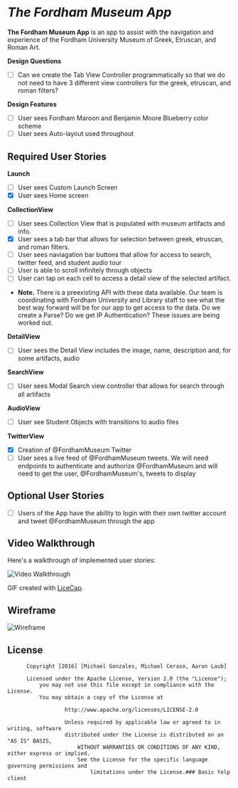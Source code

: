 # *The Fordham Museum App*

**The Fordham Museum App** is an app to assist with the navigation and experience of the Fordham University Museum of Greek, Etruscan, and Roman Art.

**Design Questions**
- [ ] Can we create the Tab View Controller programmatically so that we do not need to have 3 different view controllers for the greek, etruscan, and roman filters?

**Design Features**
- [ ] User sees Fordham Maroon and Benjamin Moore Blueberry color scheme
- [ ] User sees Auto-layout used throughout

## Required User Stories

**Launch**
- [ ] User sees Custom Launch Screen
- [x] User sees Home screen

**CollectionView**
- [ ] User sees Collection View that is populated with museum artifacts and info.
- [x] User sees a tab bar that allows for selection between greek, etruscan, and roman filters.
- [ ] User sees naviagation bar buttons that allow for access to search, twitter feed, and student audio tour
- [ ] User is able to scroll infinitely through objects
- [ ] User can tap on each cell to access a detail view of the selected artifact.
- **Note.** There is a preexisting API with these data available. Our team is coordinating with Fordham University and Library staff to see what the best way forward will be for our app to get access to the data. Do we create a Parse? Do we get IP Authentication? These issues are being worked out.

**DetailView**
- [ ] User sees the Detail View includes the image, name, description and, for some artifacts, audio

**SearchView**
- [ ] User sees Modal Search view controller that allows for search through all artifacts

**AudioView**
- [ ] User see Student Objects with transitions to audio files

**TwitterView**
- [x] Creation of @FordhamMuseum Twitter
- [ ] User sees a live feed of @FordhamMuseum tweets. We will need endpoints to authenticate and authorize @FordhamMuseum and will need to get the user, @FordhamMuseum's, tweets to display

## Optional User Stories
- [ ] Users of the App have the ability to login with their own twitter account and tweet @FordhamMuseum through the app

## Video Walkthrough 

Here's a walkthrough of implemented user stories:

<img src='http://i.imgur.com/TGbQ0hU.gif' title='Video Walkthrough' width='' alt='Video Walkthrough' />

GIF created with [LiceCap](http://www.cockos.com/licecap/).


## Wireframe

<img src='http://i.imgur.com/xruVpZT.jpg' title='Wireframe' width='' alt='Wireframe' />
 
## License
      
          Copyright [2016] [Michael Gonzales, Michael Ceraso, Aaron Laub]
	  
	      Licensed under the Apache License, Version 2.0 (the "License");
	          you may not use this file except in compliance with the License.
		      You may obtain a copy of the License at
		      
		              http://www.apache.org/licenses/LICENSE-2.0
			      
			          Unless required by applicable law or agreed to in writing, software
				      distributed under the License is distributed on an "AS IS" BASIS,
				          WITHOUT WARRANTIES OR CONDITIONS OF ANY KIND, either express or implied.
					      See the License for the specific language governing permissions and
					          limitations under the License.### Basic Yelp client
